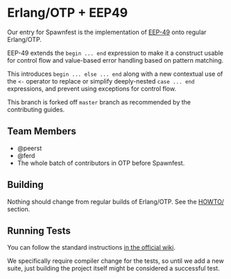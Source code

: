 # Erlang/OTP + EEP49

Our entry for Spawnfest is the implementation of [EEP-49](https://github.com/erlang/eep/blob/master/eeps/eep-0049.md) onto regular Erlang/OTP.

EEP-49 extends the `begin ... end` expression to make it a construct usable for control flow and value-based error handling based on pattern matching.

This introduces `begin ... else ... end` along with a new contextual use of the `<-` operator to replace or simplify deeply-nested `case ... end` expressions, and prevent using exceptions for control flow.

This branch is forked off `master` branch as recommended by the contributing guides.

## Team Members

- @peerst
- @ferd
- The whole batch of contributors in OTP before Spawnfest.

## Building

Nothing should change from regular builds of Erlang/OTP. See the [HOWTO/](https://github.com/spawnfest/eep49ers/tree/eep-49/HOWTO) section.

## Running Tests

You can follow the standard instructions [in the official wiki](https://github.com/erlang/otp/wiki/Running-tests).

We specifically require compiler change for the tests, so until we add a new suite, just building the project itself might be considered a successful test.
